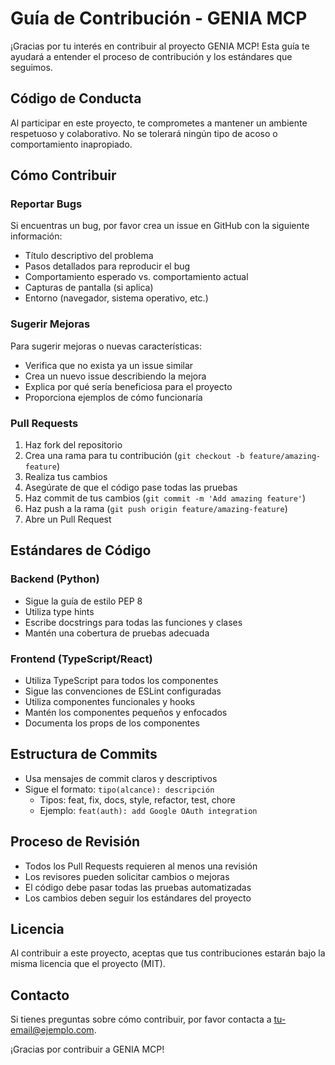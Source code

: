 # Guía de Contribución - GENIA MCP

¡Gracias por tu interés en contribuir al proyecto GENIA MCP! Esta guía te ayudará a entender el proceso de contribución y los estándares que seguimos.

## Código de Conducta

Al participar en este proyecto, te comprometes a mantener un ambiente respetuoso y colaborativo. No se tolerará ningún tipo de acoso o comportamiento inapropiado.

## Cómo Contribuir

### Reportar Bugs

Si encuentras un bug, por favor crea un issue en GitHub con la siguiente información:
- Título descriptivo del problema
- Pasos detallados para reproducir el bug
- Comportamiento esperado vs. comportamiento actual
- Capturas de pantalla (si aplica)
- Entorno (navegador, sistema operativo, etc.)

### Sugerir Mejoras

Para sugerir mejoras o nuevas características:
- Verifica que no exista ya un issue similar
- Crea un nuevo issue describiendo la mejora
- Explica por qué sería beneficiosa para el proyecto
- Proporciona ejemplos de cómo funcionaría

### Pull Requests

1. Haz fork del repositorio
2. Crea una rama para tu contribución (`git checkout -b feature/amazing-feature`)
3. Realiza tus cambios
4. Asegúrate de que el código pase todas las pruebas
5. Haz commit de tus cambios (`git commit -m 'Add amazing feature'`)
6. Haz push a la rama (`git push origin feature/amazing-feature`)
7. Abre un Pull Request

## Estándares de Código

### Backend (Python)

- Sigue la guía de estilo PEP 8
- Utiliza type hints
- Escribe docstrings para todas las funciones y clases
- Mantén una cobertura de pruebas adecuada

### Frontend (TypeScript/React)

- Utiliza TypeScript para todos los componentes
- Sigue las convenciones de ESLint configuradas
- Utiliza componentes funcionales y hooks
- Mantén los componentes pequeños y enfocados
- Documenta los props de los componentes

## Estructura de Commits

- Usa mensajes de commit claros y descriptivos
- Sigue el formato: `tipo(alcance): descripción`
  - Tipos: feat, fix, docs, style, refactor, test, chore
  - Ejemplo: `feat(auth): add Google OAuth integration`

## Proceso de Revisión

- Todos los Pull Requests requieren al menos una revisión
- Los revisores pueden solicitar cambios o mejoras
- El código debe pasar todas las pruebas automatizadas
- Los cambios deben seguir los estándares del proyecto

## Licencia

Al contribuir a este proyecto, aceptas que tus contribuciones estarán bajo la misma licencia que el proyecto (MIT).

## Contacto

Si tienes preguntas sobre cómo contribuir, por favor contacta a [tu-email@ejemplo.com](mailto:tu-email@ejemplo.com).

¡Gracias por contribuir a GENIA MCP!
